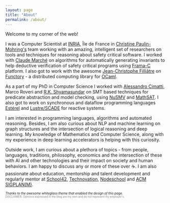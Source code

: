 ```yaml
---
layout: page
title: "About"
permalink: /about/
---
```


Welcome to my corner of the web!

I was a Computer Scientist at [INRIA](https://www.inria.fr/fr), Île de France in [Christine Paulin-Mohring's](https://www.lri.fr/~paulin/) team working with an amazing, intelligent set of researchers on tools and techniques for reasoning about safety critical software. I worked with [Claude Marché](https://marche.gitlabpages.inria.fr/home/) on algorithms for automatically generating invariants to help deductive verification of safety critical programs using [Frama-C](https://frama-c.com/) platform. I also got to work with the awesome [Jean-Christophe Filliâtre](https://www.lri.fr/~filliatr/) on [Functory](https://github.com/backtracking/functory) - a distributed computing library for [OCaml](https://ocaml.org/). 

As a part of my PhD in Computer Science I worked with [Alessandro Cimatti](https://ict.fbk.eu/people/detail/alessandro-cimatti/), Marco Roveri and [R.K. Shyamasundar](https://www.insaindia.res.in/detail.php?id=N95-1186) on SMT based techniques for predicate abstraction and model checking, using [NuSMV](https://nusmv.fbk.eu/) and [MathSAT](https://mathsat.fbk.eu/). I also got to work on synchronous and dataflow programming languages [Estérel](https://www-sop.inria.fr/esterel.org/files/) and [Lustre/SCADE](https://www-verimag.imag.fr/Outils-SynchronesNEW.html) for reactive systems.

I am interested in programming languages, algorithms and automated reasoning. Besides, I am also curious about NLP and machine learning on graph structures and the intersection of logical reasoning and deep learning. My knowledge of Mathematics and Computer Science, along with my experience in deep learning accelerators is helping with this curiosity.

Outside work, I am curious about a plethora of topics - from people, languages, traditions, philosophy, economics and the intersection of these with AI and other technologies and their impact on society and human behaviors. I am happy to discuss any or more of these over :coffee:. I am also passionate about education, mentorship and talent development and regularly mentor at [School42](https://42.fr/en/homepage/), [Technovation](https://www.technovation.org/), [Nodeschool](https://nodeschool.io/) and [ACM SIGPLAN(M)](https://www.sigplan.org/LongTermMentoring/).

<span style="font-size: 70%">
<i>Thanks to the awesome whiteglass theme that enabled the design of this page.</i>
</span>
<br>

<span style="color:gray; font-size: 60%; text-align: center;">
DISCLAIMER: Opinions expressed in the blog are my own and do not represent my employer's.
</span>